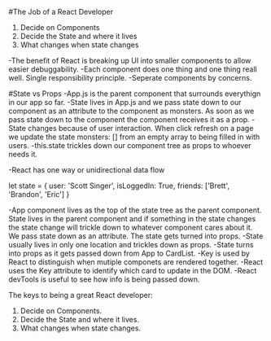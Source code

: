 #The Job of a React Developer

1. Decide on Components
2. Decide the State and where it lives
3. What changes when state changes

-The benefit of React is breaking up UI into smaller components to allow easier debuggability.
-Each component does one thing and one thing reall well. Single responsibility principle.
-Seperate components by concerns.

#State vs Props
-App.js is the parent component that surrounds everythign in our app so far.
-State lives in App.js and we pass state down to our <CardList /> component as an attribute to the component as monsters. As soon as we pass state down to the component
the component receives it as a prop.
-State changes because of user interaction. When click refresh on a page we update the state monsters: [] from an empty array to being filled in with users.
-this.state trickles down our component tree as props to whoever needs it.

-React has one way or unidirectional data flow

let state = {
user: 'Scott Singer',
isLoggedIn: True,
friends: ['Brett', 'Brandon', 'Eric']
}

-App component lives as the top of the state tree as the parent component. State lives in the parent component and if something in the state changes the state change
will trickle down to whatever component cares about it. We pass state down as an attribute. The state gets turned into props.
-State usually lives in only one location and trickles down as props.
-State turns into props as it gets passed down from App to CardList.
-Key is used by React to distinguish when mutiple componets are rendered together.
-React uses the Key attribute to identify which card to update in the DOM.
-React devTools is useful to see how info is being passed down.

The keys to being a great React developer:

1. Decide on Components.
2. Decide the State and where it lives.
3. What changes when state changes.
